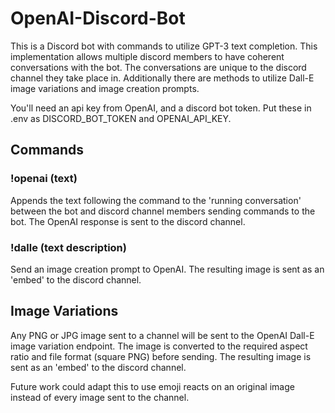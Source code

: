 # OpenAI-Discord-Bot

This is a Discord bot with commands to utilize GPT-3 text completion.  This implementation allows multiple discord members to have coherent conversations with the bot.  The conversations are unique to the discord channel they take place in.  Additionally there are methods to utilize Dall-E image variations and image creation prompts.

You'll need an api key from OpenAI, and a discord bot token.  Put these in .env as DISCORD_BOT_TOKEN and OPENAI_API_KEY.

## Commands

### !openai (text)

Appends the text following the command to the 'running conversation' between the bot and discord channel members sending commands to the bot.  The OpenAI response is sent to the discord channel.

### !dalle (text description)

Send an image creation prompt to OpenAI.  The resulting image is sent as an 'embed' to the discord channel.

## Image Variations

Any PNG or JPG image sent to a channel will be sent to the OpenAI Dall-E image variation endpoint.  The image is converted to the required aspect ratio and file format (square PNG) before sending.  The resulting image is sent as an 'embed' to the discord channel. 

Future work could adapt this to use emoji reacts on an original image instead of every image sent to the channel. 

 
